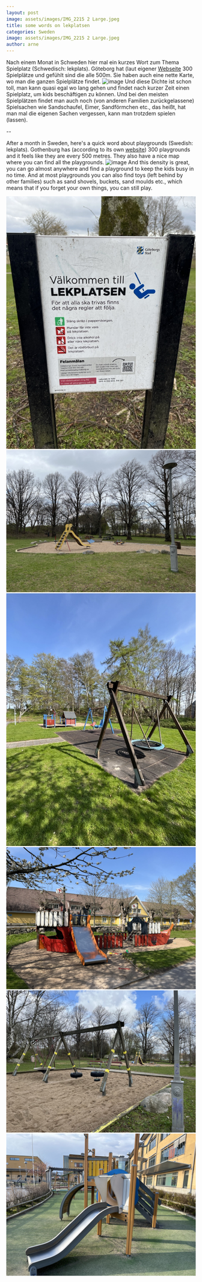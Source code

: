 ```yaml
---
layout: post
image: assets/images/IMG_2215 2 Large.jpeg
title: some words on lekplatsen
categories: Sweden
image: assets/images/IMG_2215 2 Large.jpeg
author: arne
---
```


Nach einem Monat in Schweden hier mal ein kurzes Wort zum Thema Spielplatz (Schwedisch: lekplats). Göteborg hat (laut eigener [Webseite](https://goteborg.se/wps/portal/start/uppleva-och-gora/parker-och-lekplatser/lekplatser/hitta-lekplatser) 300 Spielplätze und gefühlt sind die alle 500m. Sie haben auch eine nette Karte, wo man die ganzen Spielplätze findet. ![image](https://github.com/arossmann/blog/assets/724188/0f28faa2-b262-40cb-a2b4-5ba661142b80)
Und diese Dichte ist schon toll, man kann quasi egal wo lang gehen und findet nach kurzer Zeit einen Spielplatz, um kids beschäftigen zu können. Und bei den meisten Spielplätzen findet man auch noch (von anderen Familien zurückgelassene) Spielsachen wie Sandschaufel, Eimer, Sandförmchen etc., das heißt, hat man mal die eigenen Sachen vergessen, kann man trotzdem spielen (lassen).

--

After a month in Sweden, here's a quick word about playgrounds (Swedish: lekplats). Gothenburg has (according to its own [website](https://goteborg.se/wps/portal/start/uppleva-och-gora/parker-och-lekplatser/lekplatser/hitta-lekplatser)) 300 playgrounds and it feels like they are every 500 metres. They also have a nice map where you can find all the playgrounds. ![image](https://github.com/arossmann/blog/assets/724188/0f28faa2-b262-40cb-a2b4-5ba661142b80)
And this density is great, you can go almost anywhere and find a playground to keep the kids busy in no time. And at most playgrounds you can also find toys (left behind by other families) such as sand shovels, buckets, sand moulds etc., which means that if you forget your own things, you can still play.

![image](/assets/images/IMG_2113.jpeg)
![image](/assets/images/IMG_2112.jpeg)
![image](/assets/images/IMG_2177.jpeg)
![image](/assets/images/IMG_2178.jpeg)
![image](/assets/images/IMG_2132.jpeg)
![image](/assets/images/IMG_2149.jpeg)

